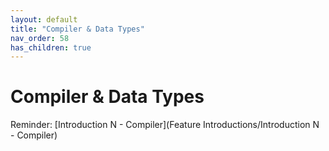 ```yaml
---
layout: default
title: "Compiler & Data Types"
nav_order: 58
has_children: true
---
```

# Compiler & Data Types
Reminder: [Introduction N - Compiler](Feature Introductions/Introduction N - Compiler)     
